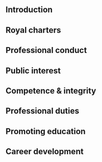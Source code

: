 ## Introduction

## Royal charters

## Professional conduct

## Public interest
 
## Competence & integrity

## Professional duties

## Promoting education

## Career development
